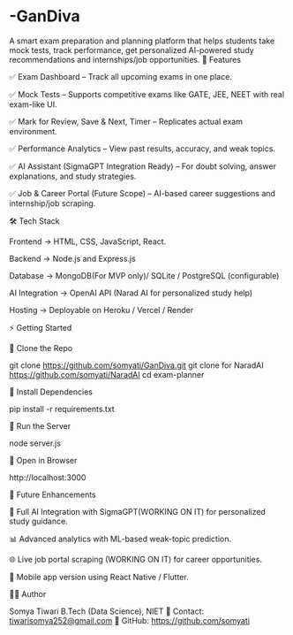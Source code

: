 # -GanDiva
 A smart exam preparation and planning platform that helps students take mock tests, track performance, get personalized AI-powered study recommendations and internships/job opportunities.
 🚀 Features

✅ Exam Dashboard – Track all upcoming exams in one place.

✅ Mock Tests – Supports competitive exams like GATE, JEE, NEET with real exam-like UI.

✅ Mark for Review, Save & Next, Timer – Replicates actual exam environment.

✅ Performance Analytics – View past results, accuracy, and weak topics.

✅ AI Assistant (SigmaGPT Integration Ready) – For doubt solving, answer explanations, and study strategies.

✅ Job & Career Portal (Future Scope) – AI-based career suggestions and internship/job scraping.

🛠 Tech Stack

Frontend → HTML, CSS, JavaScript, React.

Backend → Node.js and Express.js

Database →  MongoDB(For MVP only)/ SQLite / PostgreSQL (configurable)

AI Integration → OpenAI API (Narad AI for personalized study help)

Hosting → Deployable on Heroku / Vercel / Render

⚡ Getting Started

⿡ Clone the Repo

git clone https://github.com/somyati/GanDiva.git
git clone for NaradAI https://github.com/somyati/NaradAI
cd exam-planner

⿢ Install Dependencies

pip install -r requirements.txt

⿣ Run the Server

node server.js

⿤ Open in Browser

http://localhost:3000

🔮 Future Enhancements

🤖 Full AI Integration with SigmaGPT(WORKING ON IT) for personalized study guidance.

📊 Advanced analytics with ML-based weak-topic prediction.

🌐 Live job portal scraping (WORKING ON IT) for career opportunities.

📱 Mobile app version using React Native / Flutter.





👨‍💻 Author

Somya Tiwari
B.Tech (Data Science), NIET
📧 Contact: tiwarisomya252@gmail.com
🔗 GitHub: https://github.com/somyati








